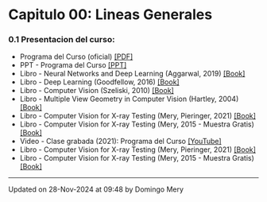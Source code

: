 
# Capitulo 00: Lineas Generales
### 0.1 Presentacion del curso:
* Programa del Curso (oficial) [[PDF]](https://github.com/domingomery/vision/blob/master/clases/Cap00_Lineas_Generales/program/CV00_ProgramaCurso.pdf)
* PPT - Programa del Curso [[PPT]](https://www.dropbox.com/scl/fi/cihwro0nxu3a9oxvchccb/2024-CV00_PresentationCurso.pptx?rlkey=bnd3efhy4m1ugoctyry9vc5md)
* Libro - Neural Networks and Deep Learning (Aggarwal, 2019) [[Book]](https://link.springer.com/book/10.1007%2F978-3-319-94463-0)
* Libro - Deep Learning (Goodfellow, 2016) [[Book]](http://www.deeplearningbook.org)
* Libro - Computer Vision (Szeliski, 2010) [[Book]](http://szeliski.org/Book/)
* Libro - Multiple View Geometry in Computer Vision (Hartley, 2004) [[Book]](http://cvrs.whu.edu.cn/downloads/ebooks/Multiple%20View%20Geometry%20in%20Computer%20Vision%20(Second%20Edition).pdf)
* Libro - Computer Vision for X-ray Testing (Mery, Pieringer, 2021) [[Book]](https://domingomery.ing.puc.cl/publications/book/)
* Libro - Computer Vision for X-ray Testing (Mery, 2015 - Muestra Gratis) [[Book]](https://www.dropbox.com/s/6ojxn5h1s0dxhd4/bok%253A978-3-319-20747-6.pdf)
* Video - Clase grabada (2021): Programa del Curso [[YouTube]](https://youtu.be/yEfOAJRQ73k)
* Libro - Computer Vision for X-ray Testing (Mery, Pieringer, 2021) [[Book]](https://domingomery.ing.puc.cl/publications/book/)
* Libro - Computer Vision for X-ray Testing (Mery, 2015 - Muestra Gratis) [[Book]](https://www.dropbox.com/s/6ojxn5h1s0dxhd4/bok%253A978-3-319-20747-6.pdf)
---


Updated on 28-Nov-2024 at 09:48 by Domingo Mery
